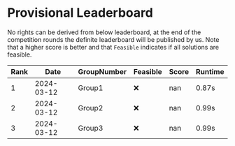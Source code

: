 # Provisional Leaderboard

No rights can be derived from below leaderboard, at the end of the competition rounds the definite leaderboard will be published by us. Note that a higher score is better and that `Feasible` indicates if all solutions are feasible.

<!-- LEADERBOARD_START -->
| Rank | Date | GroupNumber | Feasible | Score | Runtime |
| ------ | ------------ | ------------------- |-------------| ------- | ------- |
| 1 | 2024-03-12 | Group1 | ❌ | nan | 0.87s |
| 2 | 2024-03-12 | Group2 | ❌ | nan | 0.99s |
| 3 | 2024-03-12 | Group3 | ❌ | nan | 0.99s |
<!-- LEADERBOARD_END -->
